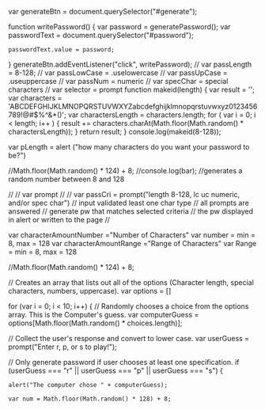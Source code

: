 var generateBtn = document.querySelector("#generate");

function writePassword() {
    var password = generatePassword();
    var passwordText = document.querySelector("#password");

    passwordText.value = password;
}
generateBtn.addEventListener("click", writePassword);
// var passLength = 8-128;
// var passLowCase = .uselowercase
// var passUpCase = .useuppercase
// var passNum = numeric
// var specChar = special characters
// var selector = prompt
function makeid(length) {
    var result    = '';
    var characters     = 'ABCDEFGHIJKLMNOPQRSTUVWXYZabcdefghijklmnopqrstuvwxyz0123456789!@#$%^&*()';
    var charactersLength = characters.length;
    for ( var i = 0; i < length; i++ ) {
    result += characters.charAt(Math.floor(Math.random() * charactersLength));
    }
    return result;
 }
console.log(makeid(8-128));

var pLength = alert ("how many characters do you want your password to be?")

//Math.floor(Math.random() * 124) + 8;
//console.log(bar);
//generates a random number between 8 and 128

// // var prompt
// // var passCri = prompt("length 8-128, lc uc numeric, and/or spec char")
// input validated  least one char type
// all prompts are answered
// generate pw that matches selected criteria
// the pw displayed in alert or written to the page
//

var characterAmountNumber ="Number of Characters"
var number = min = 8, max = 128
var characterAmountRange ="Range of Characters"
var Range = min = 8, max = 128

//Math.floor(Math.random() * 124) + 8;

// Creates an array that lists out all of the options (Character length, special characters, numbers, uppercase).
var options = []

for (var i = 0; i < 10; i++) {
    // Randomly chooses a choice from the options array. This is the Computer's guess.
var computerGuess = options[Math.floor(Math.random() * choices.length)];

// Collect the user's response and convert to lower case.
var userGuess = prompt("Enter r, p, or s to play!");

// Only generate password if user chooses at least one specification.
if (userGuess === "r" || userGuess === "p" || userGuess === "s") {

    alert("The computer chose " + computerGuess);

    var num = Math.floor(Math.random() * 128) + 8;